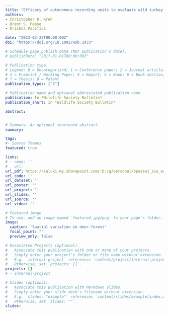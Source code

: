 ```yaml
---
title: "Efficacy of autonomous recording units to evaluate wild turkey gobbling chronology in North Carolina, USA"
authors:
- Christopher D. Kreh
- Brent S. Pease
- Krishna Pacifici    

date: "2023-03-23T00:00:00Z"
doi: "https://doi.org/10.1002/wsb.1433"

# Schedule page publish date (NOT publication's date).
# publishDate: "2017-01-01T00:00:00Z"

# Publication type.
# Legend: 0 = Uncategorized; 1 = Conference paper; 2 = Journal article;
# 3 = Preprint / Working Paper; 4 = Report; 5 = Book; 6 = Book section;
# 7 = Thesis; 8 = Patent
publication_types: ["2"]

# Publication name and optional abbreviated publication name.
publication: In *Wildlife Society Bulletin*
publication_short: In *Wildlife Society Bulletin*

abstract: 


# Summary. An optional shortened abstract.
summary:

tags:
#- Source Themes
featured: true

links:
# - name: ''
#   url: 
url_pdf: https://saluki-my.sharepoint.com/:b:/g/personal/bpease1_siu_edu/EeYMNF2ZUIFDtGRzpfNhjbMBjQu5gQ06DaV2odtKxhV7yA?e=hdBc4v
url_code: ''
url_dataset: ''
url_poster: ''
url_project: ''
url_slides: ''
url_source: ''
url_video: ''

# Featured image
# To use, add an image named `featured.jpg/png` to your page's folder. 
image:
  caption: 'Spatial variation in deer-forest'
  focal_point: ""
  preview_only: false

# Associated Projects (optional).
#   Associate this publication with one or more of your projects.
#   Simply enter your project's folder or file name without extension.
#   E.g. `internal-project` references `content/project/internal-project/index.md`.
#   Otherwise, set `projects: []`.
projects: []
# - internal-project

# Slides (optional).
#   Associate this publication with Markdown slides.
#   Simply enter your slide deck's filename without extension.
#   E.g. `slides: "example"` references `content/slides/example/index.md`.
#   Otherwise, set `slides: ""`.
slides:
---
```


